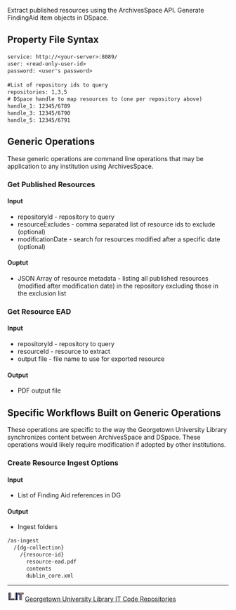 Extract published resources using the ArchivesSpace API.
Generate FindingAid item objects in DSpace.

## Property File Syntax
```
service: http://<your-server>:8089/
user: <read-only-user-id>
password: <user's password>

#List of repository ids to query
repositories: 1,3,5
# DSpace handle to map resources to (one per repository above)
handle_1: 12345/6789 
handle_3: 12345/6790
handle_5: 12345/6791
```
## Generic Operations
These generic operations are command line operations that may be application to any institution using ArchivesSpace.

### Get Published Resources

#### Input
* repositoryId - repository to query
* resourceExcludes - comma separated list of resource ids to exclude (optional)
* modificationDate - search for resources modified after a specific date (optional)

#### Ouptut
* JSON Array of resource metadata - listing all published resources (modified after modification date) in the repository excluding those in the exclusion list

### Get Resource EAD

#### Input
* repositoryId - repository to query
* resourceId - resource to extract
* output file - file name to use for exported resource

#### Output
* PDF output file

## Specific Workflows Built on Generic Operations
These operations are specific to the way the Georgetown University Library synchronizes content between ArchivesSpace and DSpace.  These operations would likely require modification if adopted by other institutions.

### 


### Create Resource Ingest Options

#### Input
* List of Finding Aid references in DG

#### Output
* Ingest folders

```
/as-ingest
  /{dg-collection}
    /{resource-id}
      resource-ead.pdf
      contents
      dublin_core.xml
```

***
[![Georgetown University Library IT Code Repositories](https://raw.githubusercontent.com/Georgetown-University-Libraries/georgetown-university-libraries.github.io/master/LIT-logo-small.png)Georgetown University Library IT Code Repositories](http://georgetown-university-libraries.github.io/)

